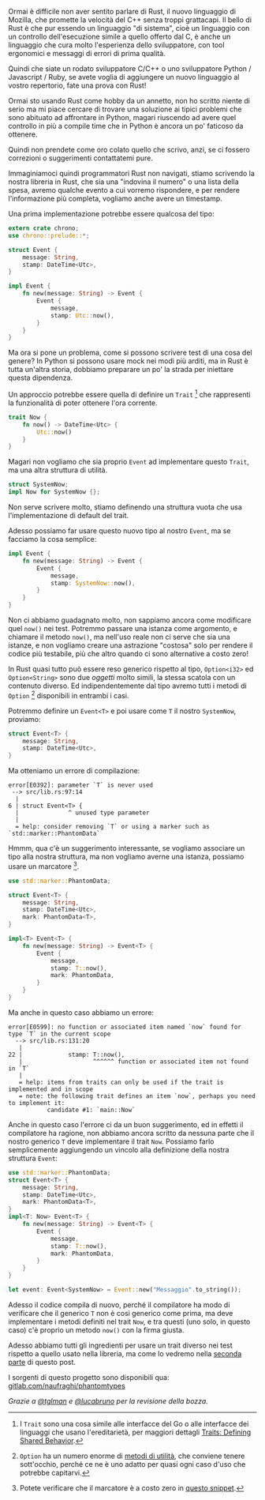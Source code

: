 <!--
.. title: Test riproducibili con il tempo (parte 1)
.. slug: test-riproducibili-con-il-tempo-parte-1
.. date: 2018-05-15 22:42:57 UTC
.. tags: rust
.. category: programming
.. type: text
-->

Ormai è difficile non aver sentito parlare di Rust, il nuovo linguaggio di Mozilla, che promette la velocità del C++ senza troppi grattacapi. Il bello di Rust è che pur essendo un linguaggio "di sistema", cioè un linguaggio con un controllo dell'esecuzione simile a quello offerto dal C, è anche un linguaggio che cura molto l'esperienza dello sviluppatore, con tool ergonomici e messaggi di errori di prima qualità. 

Quindi che siate un rodato sviluppatore C/C++ o uno sviluppatore Python / Javascript / Ruby, se avete voglia di aggiungere un nuovo linguaggio al vostro repertorio, fate una prova con Rust! 

Ormai sto usando Rust come hobby da un annetto, non ho scritto niente di serio ma mi piace cercare di trovare una soluzione ai tipici problemi che sono abituato ad affrontare in Python, magari riuscendo ad avere quel controllo in più a compile time che in Python è ancora un po' faticoso da ottenere. 

Quindi non prendete come oro colato quello che scrivo, anzi, se ci fossero correzioni o suggerimenti contattatemi pure. 

Immaginiamoci quindi programmatori Rust non navigati, stiamo scrivendo la nostra libreria in Rust, che sia una "indovina il numero" o una lista della spesa, avremo qualche evento a cui vorremo rispondere, e per rendere l'informazione più completa, vogliamo anche avere un timestamp. 

Una prima implementazione potrebbe essere qualcosa del tipo: 

<!-- TEASER_END -->

```rust
extern crate chrono;
use chrono::prelude::*;

struct Event {
    message: String,
    stamp: DateTime<Utc>,
}

impl Event {
    fn new(message: String) -> Event {
        Event {
            message,
            stamp: Utc::now(),
        }
    }
}
``` 

Ma ora si pone un problema, come si possono scrivere test di una cosa del genere? In Python si possono usare mock nei modi più arditi, ma in Rust è tutta un'altra storia, dobbiamo preparare un po' la strada per iniettare questa dipendenza. 

Un approccio potrebbe essere quella di definire un `Trait` [^2] che rappresenti la funzionalità di poter ottenere l'ora corrente. 

```rust
trait Now {
    fn now() -> DateTime<Utc> {
        Utc::now()
    }
}
``` 

Magari non vogliamo che sia proprio `Event` ad implementare questo `Trait`, ma una altra struttura di utilità. 

```rust
struct SystemNow;
impl Now for SystemNow {};
``` 

Non serve scrivere molto, stiamo definendo una struttura vuota che usa l'implementazione di default del trait. 

Adesso possiamo far usare questo nuovo tipo al nostro `Event`, ma se facciamo la cosa semplice: 

```rust
impl Event {
    fn new(message: String) -> Event {
        Event {
            message,
            stamp: SystemNow::now(),
        }
    }
}
``` 

Non ci abbiamo guadagnato molto, non sappiamo ancora come modificare quel `now()` nei test. Potremmo passare una istanza come argomento, e chiamare il metodo `now()`, ma nell'uso reale non ci serve che sia una istanze, e non vogliamo creare una astrazione "costosa" solo per rendere il codice più testabile, più che altro quando ci sono alternative a costo zero! 

In Rust quasi tutto può essere reso generico rispetto al tipo, `Option<i32>` ed `Option<String>` sono due _oggetti_ molto simili, la stessa scatola con un contenuto diverso. Ed indipendentemente dal tipo avremo tutti i metodi di `Option` [^3] disponibili in entrambi i casi. 

Potremmo definire un `Event<T>` e poi usare come `T` il nostro `SystemNow`, proviamo: 

```rust
struct Event<T> {
    message: String,
    stamp: DateTime<Utc>,
}
``` 

Ma otteniamo un errore di compilazione: 

```text
error[E0392]: parameter `T` is never used
 --> src/lib.rs:97:14
  |
6 | struct Event<T> {
  |              ^ unused type parameter
  |
  = help: consider removing `T` or using a marker such as `std::marker::PhantomData`
``` 

Hmmm, qua c'è un suggerimento interessante, se vogliamo associare un tipo alla nostra struttura, ma non vogliamo averne una istanza, possiamo usare un marcatore [^1]. 

```rust
use std::marker::PhantomData;

struct Event<T> {
    message: String,
    stamp: DateTime<Utc>,
    mark: PhantomData<T>,
}

impl<T> Event<T> {
    fn new(message: String) -> Event<T> {
        Event {
            message,
            stamp: T::now(),
            mark: PhantomData,
        }
    }
}
``` 

Ma anche in questo caso abbiamo un errore: 

```text
error[E0599]: no function or associated item named `now` found for type `T` in the current scope
  --> src/lib.rs:131:20
   |
22 |             stamp: T::now(),
   |                    ^^^^^^ function or associated item not found in `T`
   |
   = help: items from traits can only be used if the trait is implemented and in scope
   = note: the following trait defines an item `now`, perhaps you need to implement it:
           candidate #1: `main::Now`
``` 

Anche in questo caso l'errore ci da un buon suggerimento, ed in effetti il compilatore ha ragione, non abbiamo ancora scritto da nessuna parte che il nostro generico `T` deve implementare il trait `Now`. Possiamo farlo semplicemente aggiungendo un vincolo alla definizione della nostra struttura `Event`: 

```rust
use std::marker::PhantomData;
struct Event<T> {
    message: String,
    stamp: DateTime<Utc>,
    mark: PhantomData<T>,
}
impl<T: Now> Event<T> {
    fn new(message: String) -> Event<T> {
        Event {
            message,
            stamp: T::now(),
            mark: PhantomData,
        }
    }
}

let event: Event<SystemNow> = Event::new("Messaggio".to_string());
``` 

Adesso il codice compila di nuovo, perché il compilatore ha modo di verificare che il generico `T` non è così generico come prima, ma deve implementare i metodi definiti nel trait `Now`, e tra questi (uno solo, in questo caso) c'è proprio un metodo `now()` con la firma giusta. 

Adesso abbiamo tutti gli ingredienti per usare un trait diverso nei test rispetto a quello usato nella libreria, ma come lo vedremo nella [seconda parte](https://naufraghi.slug.it/2018/06/test-riproducibili-con-il-tempo-parte-2.html) di questo post. 

I sorgenti di questo progetto sono disponibili qua: [gitlab.com/naufraghi/phantomtypes](https://gitlab.com/naufraghi/phantomtypes) 

_Grazie a [@tglman](https://twitter.com/tglman) e [@lucabruno](https://twitter.com/lucabruno) per la revisione della bozza._ 

[^1]: Potete verificare che il marcatore è a costo zero in [questo       snippet](https://play.rust-lang.org/?gist=ed6df3a019185dec49b233fce9e49604&version=stable&mode=debug). 

[^2]: I `Trait` sono una cosa simile alle interfacce del Go o alle interfacce dei linguaggi che usano       l'ereditarietà, per maggiori dettagli [Traits: Defining Shared       Behavior](https://doc.rust-lang.org/book/second-edition/ch10-02-traits.html). 

[^3]: `Option` ha un numero enorme di [metodi di       utilità](https://doc.rust-lang.org/std/option/enum.Option.html), che conviene tenere sott'occhio,       perché ce ne è uno adatto per quasi ogni caso d'uso che potrebbe capitarvi. 

